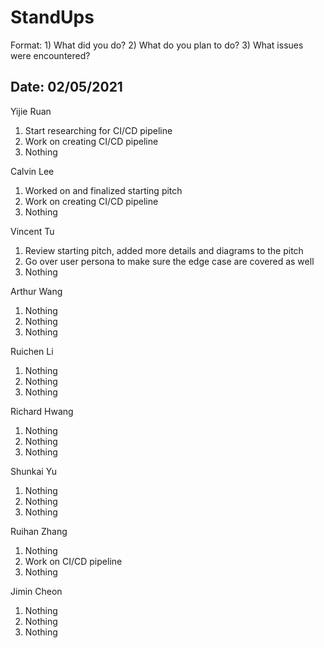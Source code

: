 # StandUps

Format: 1) What did you do? 2) What do you plan to do? 3) What issues were encountered?

## Date: 02/05/2021

Yijie Ruan 
1. Start researching for CI/CD pipeline
2. Work on creating CI/CD pipeline
3. Nothing

Calvin Lee
1. Worked on and finalized starting pitch
2. Work on creating CI/CD pipeline
3. Nothing

Vincent Tu
1. Review starting pitch, added more details and diagrams to the pitch
2. Go over user persona to make sure the edge case are covered as well
3. Nothing

Arthur Wang
1. Nothing
2. Nothing
3. Nothing

Ruichen Li
1. Nothing
2. Nothing
3. Nothing

Richard Hwang
1. Nothing
2. Nothing
3. Nothing

Shunkai Yu
1. Nothing
2. Nothing
3. Nothing

Ruihan Zhang
1. Nothing
2. Work on CI/CD pipeline
3. Nothing

Jimin Cheon 
1. Nothing
2. Nothing
3. Nothing
